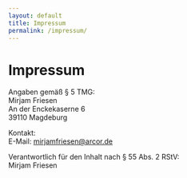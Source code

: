 ```yaml
---
layout: default
title: Impressum
permalink: /impressum/
---
```


# Impressum
Angaben gemäß § 5 TMG:  
Mirjam Friesen  
An der Enckekaserne 6  
39110 Magdeburg  

Kontakt:  
E-Mail: mirjamfriesen@arcor.de

Verantwortlich für den Inhalt nach § 55 Abs. 2 RStV:  
Mirjam Friesen  

